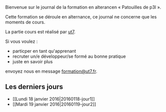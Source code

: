 Bienvenue sur le journal de la formation en alterancen « Patouilles de p3l ».

Cette formation se déroule en alternance, ce journal ne concerne que les moments
de cours.

La partie cours est réalisé par [ut7](http://ut7.fr).

Si vous voulez :
- particper en tant qu'apprenant
- recruter un/e développeur/se formé au bonne pratique
- juste en savoir plus

envoyez nous en message [formation@ut7.fr](mailto:formation@ut7.fr).

## Les derniers jours

* [[Lundi 18 janvier 2016|20160118-jour1]]
* [[Mardi 19 janvier 2016|20160119-jour2]]
